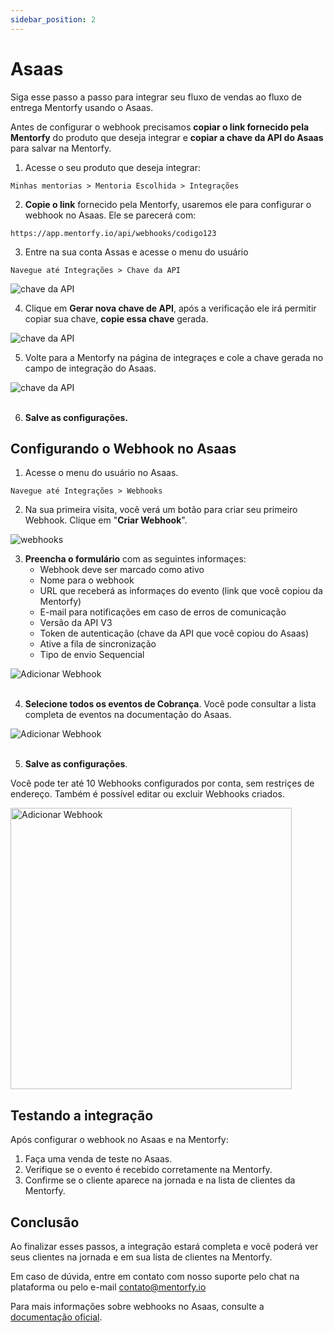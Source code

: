```yaml
---
sidebar_position: 2
---
```


# Asaas

Siga esse passo a passo para integrar seu fluxo de vendas ao fluxo de entrega Mentorfy usando o Asaas.

Antes de configurar o webhook precisamos **copiar o link fornecido pela Mentorfy** do produto que deseja integrar e **copiar a chave da API do Asaas** para salvar na Mentorfy.

1. Acesse o seu produto que deseja integrar:
```
Minhas mentorias > Mentoria Escolhida > Integrações
```

2. **Copie o link** fornecido pela Mentorfy, usaremos ele para configurar o webhook no Asaas. Ele se parecerá com:
```
https://app.mentorfy.io/api/webhooks/codigo123
```

3. Entre na sua conta Assas e acesse o menu do usuário
```
Navegue até Integrações > Chave da API
```
<img src="/docs/img/asaas_apikey_nav.png" alt="chave da API"  /> 
<br/>

4. Clique em **Gerar nova chave de API**, após a verificação ele irá permitir copiar sua chave, **copie essa chave** gerada.

<img src="/docs/img/asaas_apikey.png" alt="chave da API" /> 
<br/>

5. Volte para a Mentorfy na página de integraçes e cole a chave gerada no campo de integração do Asaas.

<img src="/docs/img/asaas_apikey_mentorfy.png" alt="chave da API" /> 
<br/>
<br/>

6. **Salve as configurações.**

## Configurando o Webhook no Asaas

1. Acesse o menu do usuário no Asaas.
```
Navegue até Integrações > Webhooks
```

2. Na sua primeira visita, você verá um botão para criar seu primeiro Webhook. Clique em "**Criar Webhook**".

<img src="/docs/img/asaas_webhooks.png" alt="webhooks" />
<br/>

3. **Preencha o formulário** com as seguintes informaçes:
   - Webhook deve ser marcado como ativo
   - Nome para o webhook
   - URL que receberá as informaçes do evento (link que você copiou da Mentorfy)
   - E-mail para notificações em caso de erros de comunicação
   - Versão da API V3
   - Token de autenticação (chave da API que você copiou do Asaas)
   - Ative a fila de sincronização
   - Tipo de envio Sequencial

<img src="/docs/img/asaas_adicionar_webhook.png" alt="Adicionar Webhook" />
<br/>
<br/>

4. **Selecione todos os eventos de Cobrança**. Você pode consultar a lista completa de eventos na documentação do Asaas.

<img src="/docs/img/asaas_adicionar_webhook_eventos.png" alt="Adicionar Webhook" />
<br/>
<br/>

5. **Salve as configurações**.

Você pode ter até 10 Webhooks configurados por conta, sem restriçes de endereço. Também é possível editar ou excluir Webhooks criados.

<img src="/docs/img/asaas_webhooks_salvar.png" alt="Adicionar Webhook" width="450" />
<br/>

## Testando a integração

Após configurar o webhook no Asaas e na Mentorfy:

1. Faça uma venda de teste no Asaas.
2. Verifique se o evento é recebido corretamente na Mentorfy.
3. Confirme se o cliente aparece na jornada e na lista de clientes da Mentorfy.

## Conclusão

Ao finalizar esses passos, a integração estará completa e você poderá ver seus clientes na jornada e em sua lista de clientes na Mentorfy.

Em caso de dúvida, entre em contato com nosso suporte pelo chat na plataforma ou pelo e-mail contato@mentorfy.io

Para mais informações sobre webhooks no Asaas, consulte a [documentação oficial](https://docs.asaas.com/docs/create-new-webhook-via-web-application).